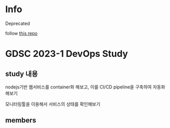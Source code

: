 # Info

Deprecated

follow [this repo](https://github.com/Google-Developer-Student-Clubs-TUK/DevOps-Study)


# GDSC 2023-1 DevOps Study

## study 내용

nodejs기반 웹서비스를 container화 해보고, 이를 CI/CD pipeline을 구축하여 자동화해보기

모니터링툴을 이용해서 서비스의 상태를 확인해보기

## members

##
